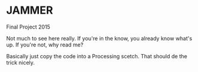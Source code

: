 # JAMMER
Final Project 2015

Not much to see here really.
If you're in the know, you already know what's up.
If you're not, why read me?


Basically just copy the code into a Processing scetch.
That should de the trick nicely.
